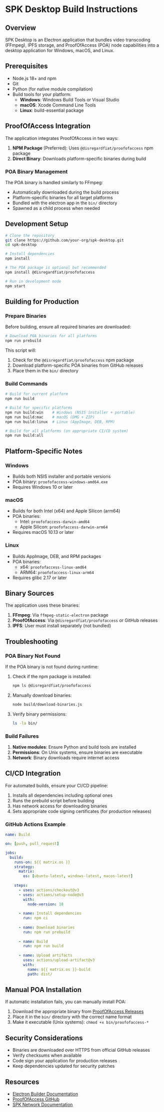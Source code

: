# SPK Desktop Build Instructions

## Overview

SPK Desktop is an Electron application that bundles video transcoding (FFmpeg), IPFS storage, and ProofOfAccess (POA) node capabilities into a desktop application for Windows, macOS, and Linux.

## Prerequisites

- Node.js 18+ and npm
- Git
- Python (for native module compilation)
- Build tools for your platform:
  - **Windows**: Windows Build Tools or Visual Studio
  - **macOS**: Xcode Command Line Tools
  - **Linux**: build-essential package

## ProofOfAccess Integration

The application integrates ProofOfAccess in two ways:

1. **NPM Package** (Preferred): Uses `@disregardfiat/proofofaccess` npm package
2. **Direct Binary**: Downloads platform-specific binaries during build

### POA Binary Management

The POA binary is handled similarly to FFmpeg:
- Automatically downloaded during the build process
- Platform-specific binaries for all target platforms
- Bundled with the electron app in the `bin/` directory
- Spawned as a child process when needed

## Development Setup

```bash
# Clone the repository
git clone https://github.com/your-org/spk-desktop.git
cd spk-desktop

# Install dependencies
npm install

# The POA package is optional but recommended
npm install @disregardfiat/proofofaccess

# Run in development mode
npm start
```

## Building for Production

### Prepare Binaries

Before building, ensure all required binaries are downloaded:

```bash
# Download POA binaries for all platforms
npm run prebuild
```

This script will:
1. Check for the `@disregardfiat/proofofaccess` npm package
2. Download platform-specific POA binaries from GitHub releases
3. Place them in the `bin/` directory

### Build Commands

```bash
# Build for current platform
npm run build

# Build for specific platforms
npm run build:win    # Windows (NSIS installer + portable)
npm run build:mac    # macOS (DMG + ZIP)
npm run build:linux  # Linux (AppImage, DEB, RPM)

# Build for all platforms (on appropriate CI/CD system)
npm run build:all
```

## Platform-Specific Notes

### Windows

- Builds both NSIS installer and portable versions
- POA binary: `proofofaccess-windows-amd64.exe`
- Requires Windows 10 or later

### macOS

- Builds for both Intel (x64) and Apple Silicon (arm64)
- POA binaries:
  - Intel: `proofofaccess-darwin-amd64`
  - Apple Silicon: `proofofaccess-darwin-arm64`
- Requires macOS 10.13 or later

### Linux

- Builds AppImage, DEB, and RPM packages
- POA binaries:
  - x64: `proofofaccess-linux-amd64`
  - ARM64: `proofofaccess-linux-arm64`
- Requires glibc 2.17 or later

## Binary Sources

The application uses these binaries:

1. **FFmpeg**: Via `ffmpeg-static-electron` package
2. **ProofOfAccess**: Via `@disregardfiat/proofofaccess` or GitHub releases
3. **IPFS**: User must install separately (not bundled)

## Troubleshooting

### POA Binary Not Found

If the POA binary is not found during runtime:

1. Check if the npm package is installed:
   ```bash
   npm ls @disregardfiat/proofofaccess
   ```

2. Manually download binaries:
   ```bash
   node build/download-binaries.js
   ```

3. Verify binary permissions:
   ```bash
   ls -la bin/
   ```

### Build Failures

1. **Native modules**: Ensure Python and build tools are installed
2. **Permissions**: On Unix systems, ensure binaries are executable
3. **Network**: Binary downloads require internet access

## CI/CD Integration

For automated builds, ensure your CI/CD pipeline:

1. Installs all dependencies including optional ones
2. Runs the prebuild script before building
3. Has network access for downloading binaries
4. Sets appropriate code signing certificates (for production releases)

### GitHub Actions Example

```yaml
name: Build

on: [push, pull_request]

jobs:
  build:
    runs-on: ${{ matrix.os }}
    strategy:
      matrix:
        os: [ubuntu-latest, windows-latest, macos-latest]
    
    steps:
      - uses: actions/checkout@v3
      - uses: actions/setup-node@v3
        with:
          node-version: 18
      
      - name: Install dependencies
        run: npm ci
      
      - name: Download binaries
        run: npm run prebuild
      
      - name: Build
        run: npm run build
      
      - name: Upload artifacts
        uses: actions/upload-artifact@v3
        with:
          name: ${{ matrix.os }}-build
          path: dist/
```

## Manual POA Installation

If automatic installation fails, you can manually install POA:

1. Download the appropriate binary from [ProofOfAccess Releases](https://github.com/spknetwork/proofofaccess/releases)
2. Place it in the `bin/` directory with the correct name format
3. Make it executable (Unix systems): `chmod +x bin/proofofaccess-*`

## Security Considerations

- Binaries are downloaded over HTTPS from official GitHub releases
- Verify checksums when available
- Code sign your application for production releases
- Keep dependencies updated for security patches

## Resources

- [Electron Builder Documentation](https://www.electron.build/)
- [ProofOfAccess GitHub](https://github.com/spknetwork/proofofaccess)
- [SPK Network Documentation](https://spk.network/docs)